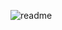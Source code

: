 ![readme](https://user-images.githubusercontent.com/83701344/218983827-7b2f73f9-bc78-4639-b6a9-ff6b7c701b6e.svg)
